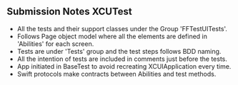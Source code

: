 
## Submission Notes XCUTest
* All the tests and their support classes under the Group 'FFTestUITests'.
* Follows Page object model where all the elements are defined in 'Abilities' for each screen.
* Tests are under 'Tests' group and the test steps follows BDD naming.
* All the intention of tests are included in comments just before the tests.
* App initiated in BaseTest to avoid recreating XCUIApplication every time.
* Swift protocols make contracts between Abilities and test methods.
